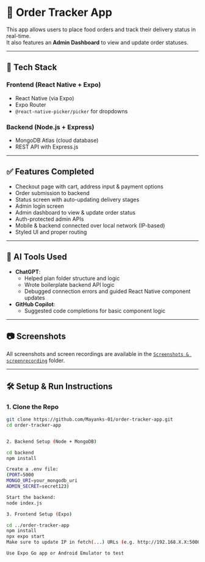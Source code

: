 # 🍔 Order Tracker App

This app allows users to place food orders and track their delivery status in real-time.  
It also features an **Admin Dashboard** to view and update order statuses.

---

## 🚀 Tech Stack

### Frontend (React Native + Expo)
- React Native (via Expo)
- Expo Router
- `@react-native-picker/picker` for dropdowns

### Backend (Node.js + Express)
- MongoDB Atlas (cloud database)
- REST API with Express.js

---

## ✅ Features Completed

- Checkout page with cart, address input & payment options
- Order submission to backend
- Status screen with auto-updating delivery stages
- Admin login screen
- Admin dashboard to view & update order status
- Auth-protected admin APIs
- Mobile & backend connected over local network (IP-based)
- Styled UI and proper routing

---

## 🧠 AI Tools Used

- **ChatGPT**:
  - Helped plan folder structure and logic
  - Wrote boilerplate backend API logic
  - Debugged connection errors and guided React Native component updates
- **GitHub Copilot**:
  - Suggested code completions for basic component logic

---

## 📷 Screenshots

All screenshots and screen recordings are available in the [`Screenshots & screenrecording`](./Screenshots%20&%20screenrecording) folder.

---

## 🛠 Setup & Run Instructions

### 1. Clone the Repo

```bash
git clone https://github.com/Mayanks-01/order-tracker-app.git
cd order-tracker-app


2. Backend Setup (Node + MongoDB)

cd backend
npm install

Create a .env file:
(PORT=5000
MONGO_URI=your_mongodb_uri
ADMIN_SECRET=secret123)

Start the backend:
node index.js

3. Frontend Setup (Expo)

cd ../order-tracker-app
npm install
npx expo start
Make sure to update IP in fetch(...) URLs (e.g. http://192.168.X.X:5000/...)

Use Expo Go app or Android Emulator to test

